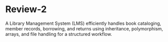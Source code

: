 # Review-2
A Library Management System (LMS) efficiently handles book cataloging, member records, borrowing, and returns using inheritance, polymorphism, arrays, and file handling for a structured workflow.
